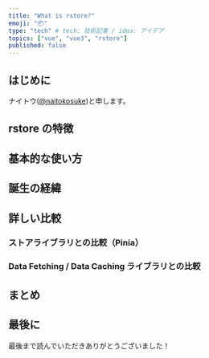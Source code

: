 ```yaml
---
title: "What is rstore?"
emoji: "📦"
type: "tech" # tech: 技術記事 / idea: アイデア
topics: ["vue", "vue3", "rstore"]
published: false
---
```


## はじめに

ナイトウ([@naitokosuke](https://twitter.com/naitokosuke))と申します。

<!-- 記事のモチベーションを書く -->

## rstore の特徴

<!-- 公式ドキュメントやリポジトリを調べて整理する -->
<!-- コミュニティでの言及を調べて補強する -->
<!-- ストアライブラリと Data Fetching / Data Caching ライブラリとの位置づけを大まかに示す -->

## 基本的な使い方

<!-- セットアップや導入手順を調べて整理する -->

## 誕生の経緯

<!-- なぜこのライブラリが作られたのかを調べる -->
<!-- Vue/Nuxt における既存デファクトとの関係を整理する -->
<!-- デファクトが存在しない領域に挑む意義を示す -->

## 詳しい比較

### ストアライブラリとの比較（Pinia）

### Data Fetching / Data Caching ライブラリとの比較

<!-- Pinia Colada, Apollo Client, TanStack Query との比較 -->

## まとめ

<!-- rstore の位置づけを整理する -->

## 最後に

<!-- 所感と今後の展望 -->

最後まで読んでいただきありがとうございました！

